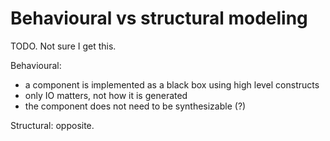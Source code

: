 # Behavioural vs structural modeling

TODO. Not sure I get this.

Behavioural:

- a component is implemented as a black box using high level constructs
- only IO matters, not how it is generated
- the component does not need to be synthesizable (?)

Structural: opposite.
